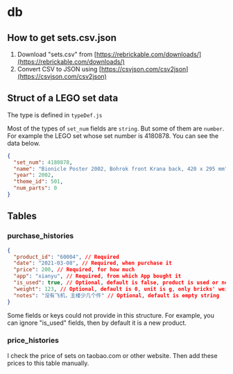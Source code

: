 # db

## How to get sets.csv.json

1. Download "sets.csv" from [https://rebrickable.com/downloads/](https://rebrickable.com/downloads/)
2. Convert CSV to JSON using [https://csvjson.com/csv2json](https://csvjson.com/csv2json)

## Struct of a LEGO set data

The type is defined in `typeDef.js`

Most of the types of `set_num` fields are `string`. But some of them are `number`. For example the LEGO set whose set number is 4180878. You can see the data below.

```json
{
  "set_num": 4180878,
  "name": "Bionicle Poster 2002, Bohrok front Krana back, 420 x 295 mm",
  "year": 2002,
  "theme_id": 501,
  "num_parts": 0
}
```

## Tables

### purchase_histories

```json
{
  "product_id": "60004", // Required
  "date": "2021-03-08", // Required, when purchase it
  "price": 200, // Required, for how much
  "app": "xianyu", // Required, from which App bought it
  "is_used": true, // Optional, default is false, product is used or new
  "weight": 123, // Optional, default is 0, unit is g, only bricks' weight, box not included
  "notes": "没有飞机，主楼少几个件" // Optional, default is empty string
}
```

Some fields or keys could not provide in this structure. For example, you can ignore "is_used" fields, then by default it is a new product.

### price_histories

I check the price of sets on taobao.com or other website. Then add these prices to this table manually.
